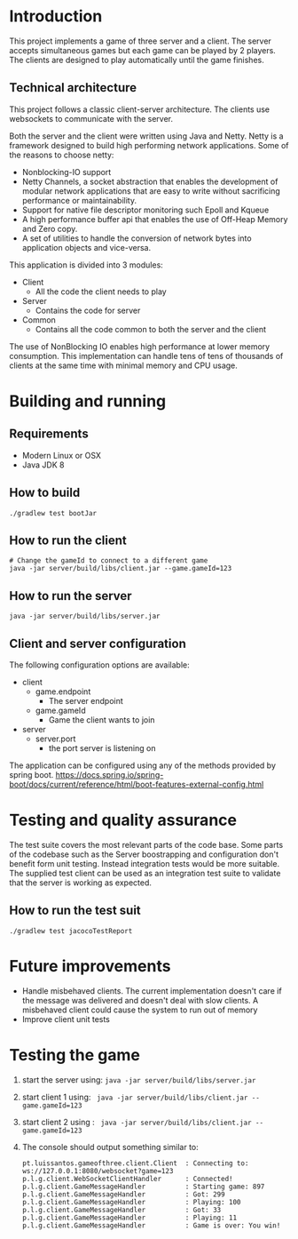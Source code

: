 # Introduction

This project implements a game of three  server and a client. The server accepts simultaneous games but each
game can be played by 2 players.
The clients are designed to play automatically until the game finishes.

## Technical architecture

This project follows a classic client-server architecture. The clients use websockets to communicate with the server.

Both the server and the client were written using Java and Netty. Netty is a framework designed to build high performing network applications.
Some of the reasons to choose netty:

* Nonblocking-IO support
* Netty Channels, a socket abstraction that enables the development of modular network applications that are easy to write
  without sacrificing performance or maintainability.
* Support for native file descriptor monitoring such Epoll and Kqueue
* A high performance buffer api that enables the use of Off-Heap Memory and Zero copy.
* A set of utilities to handle the conversion of network bytes into application objects and vice-versa.

This application is divided into 3 modules:
* Client
  * All the code the client needs to play
* Server
  * Contains the code for server
* Common
  * Contains all the code common to both the server and the client


The use of NonBlocking IO enables high performance at lower memory consumption. This implementation
can handle tens of tens of thousands of clients at the same time with minimal memory and CPU usage.


# Building and running

## Requirements

* Modern Linux or OSX
* Java JDK 8

## How to build

    ./gradlew test bootJar


## How to run the client

    # Change the gameId to connect to a different game
    java -jar server/build/libs/client.jar --game.gameId=123

## How to run the server

    java -jar server/build/libs/server.jar


## Client and server configuration

The following configuration options are available:

* client
    * game.endpoint
        * The server endpoint
    * game.gameId
        * Game the client wants to join
* server
    * server.port
        * the port server is listening on

The application can be configured using any of the methods provided by spring boot.
https://docs.spring.io/spring-boot/docs/current/reference/html/boot-features-external-config.html


# Testing and quality assurance

The test suite covers the most relevant parts of the code base.
Some parts of the codebase such as the Server boostrapping and configuration don't benefit form
unit testing. Instead integration tests would be more suitable.
The supplied test client can be used as an integration test suite to validate that the server is working as expected.

## How to run the test suit
    ./gradlew test jacocoTestReport


# Future improvements

* Handle misbehaved clients. The current implementation doesn't care if the message was delivered
and doesn't deal with slow clients. A misbehaved client could cause the system to run out of memory
* Improve client unit tests


# Testing the game

 1. start the server using: ```java -jar server/build/libs/server.jar```
 1. start client 1 using: ``` java -jar server/build/libs/client.jar --game.gameId=123```
 1. start client 2 using : ``` java -jar server/build/libs/client.jar --game.gameId=123```
 1. The console should output something similar to:

        pt.luissantos.gameofthree.client.Client  : Connecting to: ws://127.0.0.1:8080/websocket?game=123
        p.l.g.client.WebSocketClientHandler      : Connected!
        p.l.g.client.GameMessageHandler          : Starting game: 897
        p.l.g.client.GameMessageHandler          : Got: 299
        p.l.g.client.GameMessageHandler          : Playing: 100
        p.l.g.client.GameMessageHandler          : Got: 33
        p.l.g.client.GameMessageHandler          : Playing: 11
        p.l.g.client.GameMessageHandler          : Game is over: You win!

